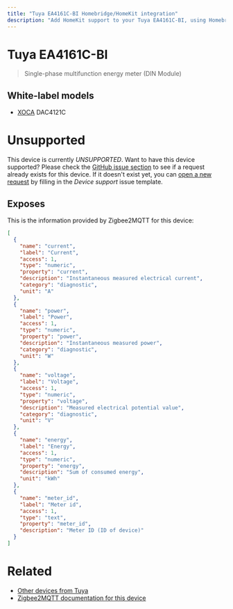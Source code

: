 ```yaml
---
title: "Tuya EA4161C-BI Homebridge/HomeKit integration"
description: "Add HomeKit support to your Tuya EA4161C-BI, using Homebridge, Zigbee2MQTT and homebridge-z2m."
---
```

<!---
This file has been GENERATED using src/docgen/docgen.ts
DO NOT EDIT THIS FILE MANUALLY!
-->
# Tuya EA4161C-BI
> Single-phase multifunction energy meter (DIN Module)


## White-label models
* [XOCA](../index.md#xoca) DAC4121C

# Unsupported

This device is currently *UNSUPPORTED*.
Want to have this device supported? Please check the [GitHub issue section](https://github.com/itavero/homebridge-z2m/issues?q=EA4161C-BI) to see if a request already exists for this device.
If it doesn't exist yet, you can [open a new request](https://github.com/itavero/homebridge-z2m/issues/new?assignees=&labels=enhancement&template=device_support.yml&title=%5BDevice%5D+Tuya%20EA4161C-BI&model=Tuya%20EA4161C-BI&exposes=%5B%0A%20%20%7B%0A%20%20%20%20%22name%22%3A%20%22current%22%2C%0A%20%20%20%20%22label%22%3A%20%22Current%22%2C%0A%20%20%20%20%22access%22%3A%201%2C%0A%20%20%20%20%22type%22%3A%20%22numeric%22%2C%0A%20%20%20%20%22property%22%3A%20%22current%22%2C%0A%20%20%20%20%22description%22%3A%20%22Instantaneous%20measured%20electrical%20current%22%2C%0A%20%20%20%20%22category%22%3A%20%22diagnostic%22%2C%0A%20%20%20%20%22unit%22%3A%20%22A%22%0A%20%20%7D%2C%0A%20%20%7B%0A%20%20%20%20%22name%22%3A%20%22power%22%2C%0A%20%20%20%20%22label%22%3A%20%22Power%22%2C%0A%20%20%20%20%22access%22%3A%201%2C%0A%20%20%20%20%22type%22%3A%20%22numeric%22%2C%0A%20%20%20%20%22property%22%3A%20%22power%22%2C%0A%20%20%20%20%22description%22%3A%20%22Instantaneous%20measured%20power%22%2C%0A%20%20%20%20%22category%22%3A%20%22diagnostic%22%2C%0A%20%20%20%20%22unit%22%3A%20%22W%22%0A%20%20%7D%2C%0A%20%20%7B%0A%20%20%20%20%22name%22%3A%20%22voltage%22%2C%0A%20%20%20%20%22label%22%3A%20%22Voltage%22%2C%0A%20%20%20%20%22access%22%3A%201%2C%0A%20%20%20%20%22type%22%3A%20%22numeric%22%2C%0A%20%20%20%20%22property%22%3A%20%22voltage%22%2C%0A%20%20%20%20%22description%22%3A%20%22Measured%20electrical%20potential%20value%22%2C%0A%20%20%20%20%22category%22%3A%20%22diagnostic%22%2C%0A%20%20%20%20%22unit%22%3A%20%22V%22%0A%20%20%7D%2C%0A%20%20%7B%0A%20%20%20%20%22name%22%3A%20%22energy%22%2C%0A%20%20%20%20%22label%22%3A%20%22Energy%22%2C%0A%20%20%20%20%22access%22%3A%201%2C%0A%20%20%20%20%22type%22%3A%20%22numeric%22%2C%0A%20%20%20%20%22property%22%3A%20%22energy%22%2C%0A%20%20%20%20%22description%22%3A%20%22Sum%20of%20consumed%20energy%22%2C%0A%20%20%20%20%22unit%22%3A%20%22kWh%22%0A%20%20%7D%2C%0A%20%20%7B%0A%20%20%20%20%22name%22%3A%20%22meter_id%22%2C%0A%20%20%20%20%22label%22%3A%20%22Meter%20id%22%2C%0A%20%20%20%20%22access%22%3A%201%2C%0A%20%20%20%20%22type%22%3A%20%22text%22%2C%0A%20%20%20%20%22property%22%3A%20%22meter_id%22%2C%0A%20%20%20%20%22description%22%3A%20%22Meter%20ID%20(ID%20of%20device)%22%0A%20%20%7D%0A%5D) by filling in the _Device support_ issue template.

## Exposes

This is the information provided by Zigbee2MQTT for this device:

```json
[
  {
    "name": "current",
    "label": "Current",
    "access": 1,
    "type": "numeric",
    "property": "current",
    "description": "Instantaneous measured electrical current",
    "category": "diagnostic",
    "unit": "A"
  },
  {
    "name": "power",
    "label": "Power",
    "access": 1,
    "type": "numeric",
    "property": "power",
    "description": "Instantaneous measured power",
    "category": "diagnostic",
    "unit": "W"
  },
  {
    "name": "voltage",
    "label": "Voltage",
    "access": 1,
    "type": "numeric",
    "property": "voltage",
    "description": "Measured electrical potential value",
    "category": "diagnostic",
    "unit": "V"
  },
  {
    "name": "energy",
    "label": "Energy",
    "access": 1,
    "type": "numeric",
    "property": "energy",
    "description": "Sum of consumed energy",
    "unit": "kWh"
  },
  {
    "name": "meter_id",
    "label": "Meter id",
    "access": 1,
    "type": "text",
    "property": "meter_id",
    "description": "Meter ID (ID of device)"
  }
]
```

# Related
* [Other devices from Tuya](../index.md#tuya)
* [Zigbee2MQTT documentation for this device](https://www.zigbee2mqtt.io/devices/EA4161C-BI.html)